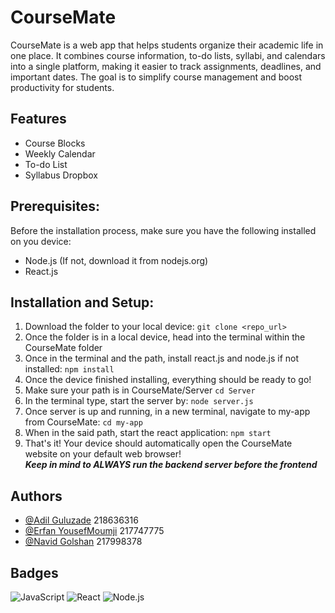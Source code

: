 # CourseMate
CourseMate is a web app that helps students organize their academic life in one place. It combines course information, to-do lists, syllabi, and calendars into a single platform, making it easier to track assignments, deadlines, and important dates. The goal is to simplify course management and boost productivity for students.

## Features
- Course Blocks
- Weekly Calendar
- To-do List
- Syllabus Dropbox

## Prerequisites:
Before the installation process, make sure you have the following installed on you device:
- Node.js (If not, download it from nodejs.org)
- React.js

## Installation and Setup:
1. Download the folder to your local device:
  ``` git clone <repo_url> ```
2. Once the folder is in a local device, head into the terminal within the CourseMate folder
3. Once in the terminal and the path, install react.js and node.js if not installed:
   ``` npm install ```
4. Once the device finished installing, everything should be ready to go!
5. Make sure your path is in CourseMate/Server
   ``` cd Server ```
6. In the terminal type, start the server by:
    ``` node server.js ```
7. Once server is up and running, in a new terminal, navigate to my-app from CourseMate:
    ``` cd my-app ```
8. When in the said path, start the react application:
    ``` npm start ```
9. That's it! Your device should automatically open the CourseMate website on your default web browser! <br>
***Keep in mind to ALWAYS run the backend server before the frontend***

## Authors
- [@Adil Guluzade](https://www.github.com/adilgulu) 218636316
- [@Erfan YousefMoumji](https://www.github.com/ErfanYM) 217747775
- [@Navid Golshan](https://www.github.com/itsnavid06) 217998378

## Badges
![JavaScript](https://img.shields.io/badge/language-JavaScript-yellow)
![React](https://img.shields.io/badge/framework-React-blue)
![Node.js](https://img.shields.io/badge/runtime-Node.js-green)



